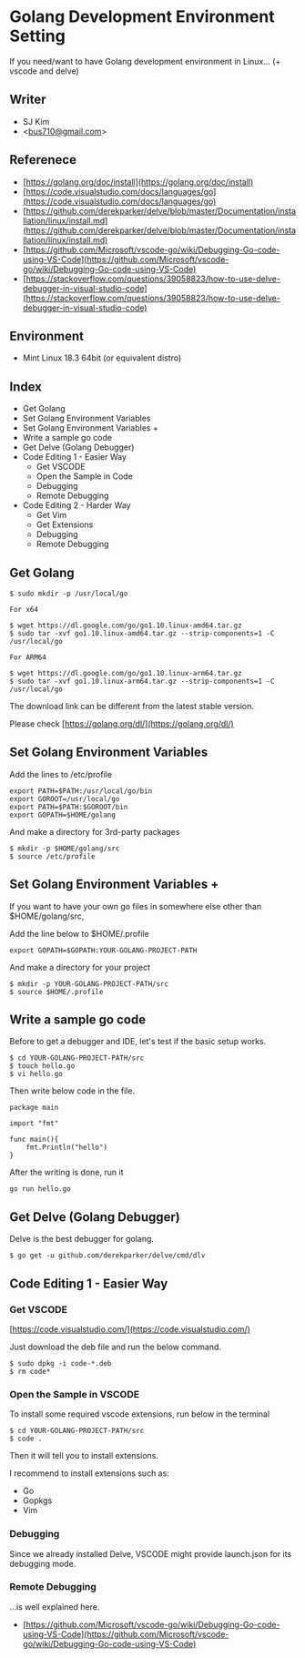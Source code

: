 # Golang Development Environment Setting

If you need/want to have Golang development environment in Linux... \(+ vscode and delve\)

## Writer

* SJ Kim
* &lt;bus710@gmail.com&gt;

## Referenece

* [https://golang.org/doc/install](https://golang.org/doc/install)
* [https://code.visualstudio.com/docs/languages/go](https://code.visualstudio.com/docs/languages/go)
* [https://github.com/derekparker/delve/blob/master/Documentation/installation/linux/install.md](https://github.com/derekparker/delve/blob/master/Documentation/installation/linux/install.md)
* [https://github.com/Microsoft/vscode-go/wiki/Debugging-Go-code-using-VS-Code](https://github.com/Microsoft/vscode-go/wiki/Debugging-Go-code-using-VS-Code)
* [https://stackoverflow.com/questions/39058823/how-to-use-delve-debugger-in-visual-studio-code](https://stackoverflow.com/questions/39058823/how-to-use-delve-debugger-in-visual-studio-code)

## Environment

* Mint Linux 18.3 64bit \(or equivalent distro\)

## Index

* Get Golang
* Set Golang Environment Variables
* Set Golang Environment Variables +
* Write a sample go code
* Get Delve \(Golang Debugger\)
* Code Editing 1 - Easier Way
  * Get VSCODE
  * Open the Sample in Code
  * Debugging
  * Remote Debugging
* Code Editing 2 - Harder Way
  * Get Vim
  * Get Extensions
  * Debugging
  * Remote Debugging

## Get Golang

```
$ sudo mkdir -p /usr/local/go

For x64

$ wget https://dl.google.com/go/go1.10.linux-amd64.tar.gz
$ sudo tar -xvf go1.10.linux-amd64.tar.gz --strip-components=1 -C /usr/local/go

For ARM64

$ wget https://dl.google.com/go/go1.10.linux-arm64.tar.gz
$ sudo tar -xvf go1.10.linux-arm64.tar.gz --strip-components=1 -C /usr/local/go
```

The download link can be different from the latest stable version.

Please check [https://golang.org/dl/](https://golang.org/dl/)

## Set Golang Environment Variables

Add the lines to /etc/profile

```
export PATH=$PATH:/usr/local/go/bin
export GOROOT=/usr/local/go
export PATH=$PATH:$GOROOT/bin
export GOPATH=$HOME/golang
```

And make a directory for 3rd-party packages

```
$ mkdir -p $HOME/golang/src
$ source /etc/profile
```

## Set Golang Environment Variables +

If you want to have your own go files in somewhere else other than $HOME/golang/src,

Add the line below to $HOME/.profile

```
export GOPATH=$GOPATH:YOUR-GOLANG-PROJECT-PATH
```

And make a directory for your project

```
$ mkdir -p YOUR-GOLANG-PROJECT-PATH/src
$ source $HOME/.profile
```

## Write a sample go code

Before to get a debugger and IDE, let's test if the basic setup works.

```
$ cd YOUR-GOLANG-PROJECT-PATH/src
$ touch hello.go
$ vi hello.go
```

Then write below code in the file.

```
package main

import "fmt"

func main(){
    fmt.Println("hello")
}
```

After the writing is done, run it

```
go run hello.go
```

## Get Delve \(Golang Debugger\)

Delve is the best debugger for golang.

```
$ go get -u github.com/derekparker/delve/cmd/dlv
```

## Code Editing 1 - Easier Way

### Get VSCODE

[https://code.visualstudio.com/](https://code.visualstudio.com/)

Just download the deb file and run the below command.

```
$ sudo dpkg -i code-*.deb 
$ rm code*
```

### Open the Sample in VSCODE

To install some required vscode extensions, run below in the terminal

```
$ cd YOUR-GOLANG-PROJECT-PATH/src
$ code .
```

Then it will tell you to install extensions.

I recommend to install extensions such as:

* Go
* Gopkgs
* Vim

### Debugging

Since we already installed Delve, VSCODE might provide launch.json for its debugging mode.

### Remote Debugging

...is well explained here.

* [https://github.com/Microsoft/vscode-go/wiki/Debugging-Go-code-using-VS-Code](https://github.com/Microsoft/vscode-go/wiki/Debugging-Go-code-using-VS-Code)




